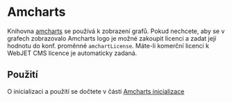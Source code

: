 # Amcharts

Knihovna [amcharts](https://www.amcharts.com/) se používá k zobrazení grafů. Pokud nechcete, aby se v grafech zobrazovalo Amcharts logo je možné zakoupit licenci a zadat její hodnotu do konf. proměnné `amchartLicense`. Máte-li komerční licenci k WebJET CMS licence je automaticky zadaná.

## Použití

O inicializaci a použití se dočtete v části [Amcharts inicializace](../frameworks/charts/frontend/README.md)
